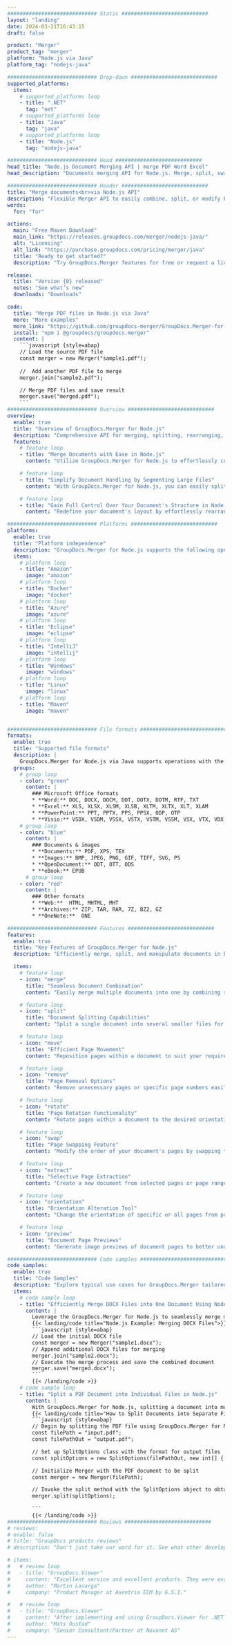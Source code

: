 ```yaml
---
############################# Static ############################
layout: "landing"
date: 2024-03-21T16:43:15
draft: false

product: "Merger"
product_tag: "merger"
platform: "Node.js via Java"
platform_tag: "nodejs-java"

############################# Drop-down ############################
supported_platforms:
  items:
    # supported_platforms loop
    - title: ".NET"
      tag: "net"
    # supported_platforms loop
    - title: "Java"
      tag: "java"
    # supported_platforms loop
    - title: "Node.js"
      tag: "nodejs-java"

############################# Head ############################
head_title: "Node.js Document Merging API | merge PDF Word Excel"
head_description: "Documents merging API for Node.js. Merge, split, swap, reorder and delete pages of PDF, Microsoft Word, Excel, presentations, Visio, XPS & EPUB formats."

############################# Header ############################
title: "Merge documents<br>via Node.js API"
description: "Flexible Merger API to easily combine, split, or modify PDF and Office Documents"
words:
  for: "for"

actions:
  main: "Free Maven Download"
  main_link: "https://releases.groupdocs.com/merger/nodejs-java/"
  alt: "Licensing"
  alt_link: "https://purchase.groupdocs.com/pricing/merger/java"
  title: "Ready to get started?"
  description: "Try GroupDocs.Merger features for free or request a license"

release:
  title: "Version {0} released"
  notes: "See what’s new"
  downloads: "Downloads"

code:
  title: "Merge PDF files in Node.js via Java"
  more: "More examples"
  more_link: "https://github.com/groupdocs-merger/GroupDocs.Merger-for-Node.js-via-Java"
  install: "npm i @groupdocs/groupdocs.merger"
  content: |
    ```javascript {style=abap}   
    // Load the source PDF file
    const merger = new Merger("sample1.pdf");
    
    //  Add another PDF file to merge
    merger.join("sample2.pdf");

    // Merge PDF files and save result
    merger.save("merged.pdf");
    ```
############################# Overview ############################
overview:
  enable: true
  title: "Overview of GroupDocs.Merger for Node.js"
  description: "Comprehensive API for merging, splitting, rearranging, and refining documents, slides, and diagrams in Node.js applications."
  features:
    # feature loop
    - title: "Merge Documents with Ease in Node.js"
      content: "Utilize GroupDocs.Merger for Node.js to effortlessly combine PDF and Office documents into a unified file. This library extends broad format support, enabling the smooth integration and merging of different file types, thereby enhancing the document management process in Node.js applications."

    # feature loop
    - title: "Simplify Document Handling by Segmenting Large Files"
      content: "With GroupDocs.Merger for Node.js, you can easily split substantial PDF or Office files into more manageable pieces. Tailor your documents by dividing them based on specific pages, ranges, or individual page extraction, enhancing the organization and efficiency of your document workflows."

    # feature loop
    - title: "Gain Full Control Over Your Document's Structure in Node.js"
      content: "Redefine your document's layout by effortlessly rearranging, exchanging, or discarding pages using GroupDocs.Merger for Node.js. Adapt your documents to meet unique needs, providing unmatched flexibility in constructing a custom file configuration."

############################# Platforms ############################
platforms:
  enable: true
  title: "Platform independence"
  description: "GroupDocs.Merger for Node.js supports the following operating systems, frameworks and package managers"
  items:
    # platform loop
    - title: "Amazon"
      image: "amazon"
    # platform loop
    - title: "Docker"
      image: "docker"
    # platform loop
    - title: "Azure"
      image: "azure"
    # platform loop
    - title: "Eclipse"
      image: "eclipse"
    # platform loop
    - title: "IntelliJ"
      image: "intellij"
    # platform loop
    - title: "Windows"
      image: "windows"
    # platform loop
    - title: "Linux"
      image: "linux"
    # platform loop
    - title: "Maven"
      image: "maven"


############################# File formats ############################
formats:
  enable: true
  title: "Supported file formats"
  description: |
    GroupDocs.Merger for Node.js via Java supports operations with the following [file formats](https://docs.groupdocs.com/merger/nodejs-java/supported-document-formats/).
  groups:
    # group loop
    - color: "green"
      content: |
        ### Microsoft Office formats
        * **Word:** DOC, DOCX, DOCM, DOT, DOTX, DOTM, RTF, TXT
        * **Excel:** XLS, XLSX, XLSM, XLSB, XLTM, XLTX, XLT, XLAM
        * **PowerPoint:** PPT, PPTX, PPS, PPSX, ODP, OTP
        * **Visio:** VSDX, VSDM, VSSX, VSTX, VSTM, VSSM, VSX, VTX, VDX
    # group loop
    - color: "blue"
      content: |
        ### Documents & images
        * **Documents:** PDF, XPS, TEX
        * **Images:** BMP, JPEG, PNG, GIF, TIFF, SVG, PS
        * **OpenDocument:** ODT, OTT, ODS
        * **eBook:** EPUB
      # group loop
    - color: "red"
      content: |
        ### Other formats
        * **Web:**  HTML, MHTML, MHT
        * **Archives:** ZIP, TAR, RAR, 7Z, BZ2, GZ
        * **OneNote:**  ONE

############################# Features ############################
features:
  enable: true
  title: "Key Features of GroupDocs.Merger for Node.js"
  description: "Efficiently merge, split, and manipulate documents in PDF and Office formats using GroupDocs.Merger in a Node.js environment."

  items:
    # feature loop
    - icon: "merge"
      title: "Seamless Document Combination"
      content: "Easily merge multiple documents into one by combining specific pages or ranges from various files, using the GroupDocs.Merger for Node.js."

    # feature loop
    - icon: "split"
      title: "Document Splitting Capabilities"
      content: "Split a single document into several smaller files for better management and organization, utilizing the comprehensive split feature of GroupDocs.Merger for Node.js."

    # feature loop
    - icon: "move"
      title: "Efficient Page Movement"
      content: "Reposition pages within a document to suit your requirements by using the intuitive MovePage feature in the Node.js environment."

    # feature loop
    - icon: "remove"
      title: "Page Removal Options"
      content: "Remove unnecessary pages or specific page numbers easily with the GroupDocs.Merger's RemovePages feature tailored for Node.js."

    # feature loop
    - icon: "rotate"
      title: "Page Rotation Functionality"
      content: "Rotate pages within a document to the desired orientation—90, 180, or 270 degrees—using the straightforward RotatePages operation."

    # feature loop
    - icon: "swap"
      title: "Page Swapping Feature"
      content: "Modify the order of your document's pages by swapping their positions, thus creating a reorganized document with the SwapPages function."

    # feature loop
    - icon: "extract"
      title: "Selective Page Extraction"
      content: "Create a new document from selected pages or page ranges, extracting only the necessary content with GroupDocs.Merger for Node.js."

    # feature loop
    - icon: "orientation"
      title: "Orientation Alteration Tool"
      content: "Change the orientation of specific or all pages from portrait to landscape or vice versa, employing the ChangeOrientation feature in your Node.js projects."

    # feature loop
    - icon: "preview"
      title: "Document Page Previews"
      content: "Generate image previews of document pages to better understand their content and layout, using the PreviewPages feature within Node.js."

############################# Code samples ############################
code_samples:
  enable: true
  title: "Code Samples"
  description: "Explore typical use cases for GroupDocs.Merger tailored to Node.js environments. These examples demonstrate the efficiency and ease of merging documents using the GroupDocs.Merger for Node.js."
  items:
    # code sample loop
    - title: "Efficiently Merge DOCX Files into One Document Using Node.js"
      content: |
        Leverage the GroupDocs.Merger for Node.js to seamlessly merge multiple DOCX files into a single comprehensive document. Utilize our [Merge Word Documents](https://docs.groupdocs.com/merger/nodejs-java/merge/word/) feature to efficiently combine files, enhancing document management and productivity. Below, find a Node.js code snippet to guide you through the document merge process:
        {{< landing/code title="Node.js Example: Merging DOCX Files">}}
        ```javascript {style=abap}   
        // Load the initial DOCX file
        const merger = new Merger("sample1.docx");
        // Append additional DOCX files for merging
        merger.join("sample2.docx");
        // Execute the merge process and save the combined document
        merger.save("merged.docx");
        ```
        {{< /landing/code >}}
    # code sample loop
    - title: "Split a PDF Document into Individual Files in Node.js"
      content: |
        With GroupDocs.Merger for Node.js, splitting a document into multiple files is streamlined. Our [Split Document](https://docs.groupdocs.com/merger/nodejs-java/split-document/) feature allows for efficient management and extraction of specific sections from large PDF documents, making your document handling more effective. This feature supports splitting documents by page range, start/end pages, or odd/even page numbers, among other criteria.
        {{< landing/code title="How to Split Documents into Separate Files with Node.js">}}
        ```javascript {style=abap}   
        // Begin by splitting the PDF file using GroupDocs.Merger for Node.js API
        const filePath = "input.pdf";
        const filePathOut = "output.pdf";

        // Set up SplitOptions class with the format for output files
        const splitOptions = new SplitOptions(filePathOut, new int[] { 3, 6, 8 });

        // Initialize Merger with the PDF document to be split
        const merger = new Merger(filePath);

        // Invoke the split method with the SplitOptions object to obtain the resulting documents
        merger.split(splitOptions);
  
        ```
        {{< /landing/code >}}
############################# Reviews ############################
# reviews:
# enable: false
# title: "GroupDocs products reviews"
# description: "Don't just take our word for it. See what other developers say about our APIs"

# items:
#   # review loop
#   - title: "GroupDocs.Viewer"
#     content: "Excellent service and excellent products. They were extremely helpful and responsive during the GroupDocs.Viewer for .NET implementation process, can’t recommend them highly enough."
#     author: "Martin Lasarga"
#     company: "Product Manager at Axentria ECM by G.S.I."

#   # review loop
#   - title: "GroupDocs.Viewer"
#     content: "After implementing and using GroupDocs.Viewer for .NET in the project it looks to be working very well. I have tested with a lot of documents and so far so good. Everything I’ve thrown at it renders nicely and looks just as good as it would in a PDF viewer or MS Word."
#     author: "Mats Oustad"
#     company: "Senior Consultant/Partner at Novanet AS"
---
```

